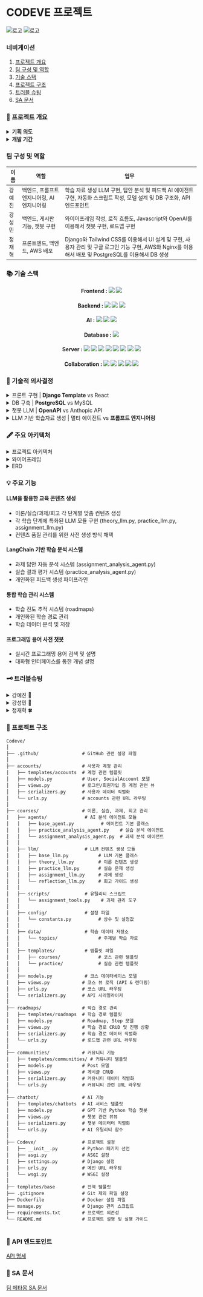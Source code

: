 # CODEVE 프로젝트

![로고](https://s3.ap-northeast-2.amazonaws.com/codeve.site/static/images/codeve.png)
![로고](https://images.velog.io/images/hwanghye/post/4bea2bd0-0fd5-46d1-9941-6370526ffb7e/sparta.png)
### 네비게이션
1. [프로젝트 개요](#프로젝트-개요)
2. [팀 구성 및 역할](#팀-구성-및-역할)
3. [기술 스택](#기술-스택)
4. [프로젝트 구조](#프로젝트-구조)
5. [트러블 슈팅](#트러블-슈팅)
6. [SA 문서](#sa-문서)

### 🌼 프로젝트 개요
<details>
    <summary><strong> 기획 의도 </strong></summary>
    저희 팀은 모두 비전공자로 구성되어 있습니다. 프로그래밍을 처음 접했을 때, ‘변수는 왜 필요할까?’, ‘객체지향이 뭐야?’ 같은 기초 개념과 컴퓨터 사이언스 배경지식이 낯설고 어렵게 느껴졌던 경험이 있습니다. 특히, 부트캠프와 같은 빠르게 진행되는 교육 과정에서는 이러한 기초 지식 부족이 수업과 실습에 큰 어려움으로 다가왔습니다.

이러한 경험을 바탕으로, 저희는 **튜터가 옆에서 맞춤형 과외를 해주듯이 대화를 기반**으로 **프로그래밍의 기초를 빠르고 쉽게 이해할 수 있는 AI 기반 튜터링 서비스**를 기획하게 되었습니다. 복잡한 개념을 실생활 비유와 직관적인 설명으로 풀어내어 학습자가 부담 없이 배우고 성장할 수 있는 환경을 제공하고자 합니다.
</details>

<details>
    <summary><strong> 개발 기간 </strong></summary>
    2025.01.06 ~ 2025.01.30 약 4주
</details>

### 팀 구성 및 역할

|이름 |	역할 | 업무 |
-----|--------------|----------------------|
|강예진 | 백엔드, 프롬프트 엔지니어링, AI 엔지니어링 | 학습 자료 생성 LLM 구현, 답안 분석 및 피드백 AI 에이전트 구현, 자동화 스크립트 작성, 모델 설계 및 DB 구조화, API 엔드포인트 |
|강성민	| 백엔드, 게시판 기능, 챗봇 구현 | 와이어프레임 작성, 로직 흐름도, Javascript와 OpenAI를 이용해서 챗봇 구현, 로드맵 구현 |
|정재혁	| 프론트엔드, 백엔드, AWS 배포 | Django와 Tailwind CSS를 이용해서 UI 설계 및 구현, 사용자 관리 및 구글 로그인 기능 구현, AWS와 Nginx를 이용해서 배포 및 PostgreSQL를 이용해서 DB 생성 |






### 📚 기술 스택

<div align=center>

#### Frontend : <img src="https://img.shields.io/badge/django template 5.1.4-092E20?style=for-the-badge&logo=django&logoColor=white"> <img src="https://img.shields.io/badge/Tailwind%20CSS-06B6D4?style=for-the-badge&logo=tailwindcss&logoColor=white">

#### Backend : <img src="https://img.shields.io/badge/Python%203.10-3776AB?style=for-the-badge&logo=python&logoColor=white"> <img src="https://img.shields.io/badge/django rest framework-092E20?style=for-the-badge&logo=django&logoColor=white"> <img src="https://img.shields.io/badge/django 5.1.4-092E20?style=for-the-badge&logo=django&logoColor=white"> 

#### AI : <img src="https://img.shields.io/badge/OpenAI-2D2D3C?style=for-the-badge&logo=openai&logoColor=white"> <img src="https://img.shields.io/badge/LangChain-0052CC?style=for-the-badge&logo=langchain&logoColor=white"> <img src="https://img.shields.io/badge/Anthropic-FF6D00?style=for-the-badge&logo=anthropic&logoColor=white">

#### Database : <img src="https://img.shields.io/badge/PostgreSQL-336791?style=for-the-badge&logo=postgresql&logoColor=white"> 

#### Server : <img src="https://img.shields.io/badge/AMAZON EC2-FFE900?style=for-the-badge&logo=amazon&logoColor=black"> <img src="https://img.shields.io/badge/Amazon S3-DC382D?style=for-the-badge&logo=amazon-s3&logoColor=white"> <img src="https://img.shields.io/badge/Docker-2496ED?style=for-the-badge&logo=docker&logoColor=white"> <img src="https://img.shields.io/badge/NGINX-2F9624?style=for-the-badge&logo=nginx&logoColor=white"> <img src="https://img.shields.io/badge/GUNICORN-2BB530?style=for-the-badge&logo=gunicorn&logoColor=white"> <img src="https://img.shields.io/badge/DOCKER COMPOSE-3D97FF?style=for-the-badge&logo=docker&logoColor=white"> <img src="https://img.shields.io/badge/AWS RDS-527FFF?style=for-the-badge&logo=amazon-aws&logoColor=white"> <img src="https://img.shields.io/badge/AWS ALB-FF9900?style=for-the-badge&logo=amazon-aws&logoColor=white">

 

#### Collaboration : <img src="https://img.shields.io/badge/github-181717?style=for-the-badge&logo=github&logoColor=white"> <img src="https://img.shields.io/badge/Figma-F24E1E?style=for-the-badge&logo=figma&logoColor=white"> <img src="https://img.shields.io/badge/Slack-4A154B?style=for-the-badge&logo=slack&logoColor=white"> <img src="https://img.shields.io/badge/Notion-000000?style=for-the-badge&logo=notion&logoColor=white"> <img src="https://img.shields.io/badge/Google%20Docs-34A853?style=for-the-badge&logo=google-docs&logoColor=white"> 

</div>

### 🫧 기술적 의사결정
<details>
    <summary>프론트 구현 | <strong>Django Template</strong> vs React</summary>
<table border="1">
    <tr>
        <th>항목</th>
        <th>Django Template</th>
        <th>React</th>
    </tr>
    <tr>
        <td>렌더링 방식</td>
        <td>SSR (서버 사이드 렌더링)</td>
        <td>기본적으로 CSR (클라이언트 사이드 렌더링)</td>
    </tr>
    <tr>
        <td>초기 로딩 속도</td>
        <td>빠름 (HTML 자체 전달)</td>
        <td>JS 번들 로딩까지 대기 필요 (SSR 적용 전제 제외 시)</td>
    </tr>
    <tr>
        <td>SEO(검색 최적화)</td>
        <td>유리 (서버 렌더링으로 콘텐츠 완전 제공)</td>
        <td>순수 CSR 시 제한적 (SSR 프레임워크 적용 시 개선 가능)</td>
    </tr>
    <tr>
        <td>상호작용/동적 UI</td>
        <td>제한적 (AJAX와 약간의 JS로 가능하지만 규모가 제한됨)</td>
        <td>강력 (SPA 구현과 동적 상태 관리, 부분 렌더링 용이)</td>
    </tr>
    <tr>
        <td>학습 곡선</td>
        <td>Django(파이썬) 지식으로 충분, 템플릿 문법만 숙지하면 됨</td>
        <td>React 기본 문법 + 자바스크립트 생태계(webpack 등) 학습 필요</td>
    </tr>
    <tr>
        <td>프로젝트 구조</td>
        <td>서버 템플릿 기반, 전통적 웹 방식</td>
        <td>백엔드/프론트엔드 분리, API 통신 기반 SPA</td>
    </tr>
    <tr>
        <td>확장성</td>
        <td>단일 프로젝트로 간단하지만 큰 규모 확장 시 제약 있을 수 있음</td>
        <td>프론트엔드/백엔드 분리로 대규모 프로젝트에도 유연함</td>
    </tr>
    <tr>
        <td>배포/호스팅</td>
        <td>Django 서버 하나만 배포하면 됨</td>
        <td>프론트엔드와 백엔드를 각각 빌드/배포해야 함</td>
    </tr>
</table>
<p><strong>의사결정:</strong> <span style="color: orange; font-weight: bold;">Django Template</span>은 서버 사이드 렌더링으로 SEO, 초기 로딩 속도, CRUD 서비스에 적합하며, 통합 배포와 유지보수가 용이하다. React는 동적 UI와 확장성이 뛰어나지만, 현재 프로젝트의 요구사항과 유지보수 전략을 고려했을 때 <span style="color: orange; font-weight: bold;">Django Template</span>이 최적의 선택이라고 생각했습니다.</p>
</details>

<details>
    <summary>DB 구축 | <strong>PostgreSQL</strong> vs MySQL</summary>
    <table border="1">
        <tr>
            <th>특징</th>
            <th>PostgreSQL</th>
            <th>MySQL</th>
        </tr>
        <tr>
            <td>성능</td>
            <td>복잡한 쿼리 및 대규모 데이터 처리에 우수</td>
            <td>단순한 쿼리에서 빠른 성능</td>
        </tr>
        <tr>
            <td>확장성</td>
            <td>수평적 확장성 뛰어남</td>
            <td>수직적 확장성에 강점</td>
        </tr>
        <tr>
            <td>호환성</td>
            <td>SQL 표준 준수, 다양한 언어 호환</td>
            <td>가벼운 데이터베이스 시스템</td>
        </tr>
        <tr>
            <td>트랜잭션</td>
            <td>강력한 트랜잭션 관리, MVCC 지원</td>
            <td>InnoDB를 통한 ACID 지원</td>
        </tr>
        <tr>
            <td>기능</td>
            <td>고급 기능 및 복잡한 데이터 모델링 지원</td>
            <td>기본적인 RDBMS 기능 지원</td>
        </tr>
        <tr>
            <td>지원</td>
            <td>활발한 커뮤니티 및 엔터프라이즈 지원</td>
            <td>Oracle 지원, 커뮤니티 지원</td>
        </tr>
        <tr>
            <td>배포</td>
            <td>설정이 복잡할 수 있음</td>
            <td>간편한 설정과 배포</td>
        </tr>
    </table>

<p><strong>의사결정:</strong> 기술 사용에 있어서 <span style="color: orange; font-weight: bold;">PostgreSQL</span>과 MySQL 사용을 놓고 고민하다가, 대규모 데이터를 다루거나 장기적인 확장성과 안정성을 고려하여 <span style="color: orange; font-weight: bold;">PostgreSQL</span>을 선택하게 되었습니다.</p>
</details>

<details>
    <summary>챗봇 LLM | <strong>OpenAPI</strong> vs Anthopic API</summary>
<table border="1">
    <tr>
        <th>모델</th>
        <th>GPT-4o Mini</th>
        <th>GPT-o1-mini</th>
        <th>Claude 3.5 Sonnet</th>
    </tr>
    <tr>
        <td>성능</td>
        <td>고급 언어 작업, 다분야 학습, 복잡한 논리적 추론에 강점</td>
        <td>추론 기능이 좋아진 모델. 단순작업에 적합하나 생성된지 얼마 안되어 일부 성능 부족.</td>
        <td>장기 문맥 이해, 자연스러운 언어 생성, 감성적 표현에 강점</td>
    </tr>
    <tr>
        <td>입력 비용 (백만 토큰당)</td>
        <td>$0.15</td>
        <td>$3</td>
        <td>$3</td>
    </tr>
    <tr>
        <td>출력 비용 (백만 토큰당)</td>
        <td>$0.60</td>
        <td>$12</td>
        <td>$15</td>
    </tr>
    <tr>
        <td>응답 속도</td>
        <td>2.7초</td>
        <td>9초</td>
        <td>4.5초</td>
    </tr>
    <tr>
        <td>멀티모달 지원</td>
        <td>텍스트, 이미지</td>
        <td>텍스트, 이미지</td>
        <td>텍스트, 이미지</td>
    </tr>
    <tr>
        <td>컨텍스트 길이</td>
        <td>128,000 토큰</td>
        <td>128,000 토큰</td>
        <td>200,000 토큰</td>
    </tr>
</table></strong>

<p><strong>의사결정:</strong> 비용 효율성, 응답 속도, 간단한 응답이 우리가 사용하는 기술 요구 사항인 점을 고려했을 때, 
    <span style="color: orange; font-weight: bold;">GPT-o1-mini</span> 와 
    <span style="color: orange; font-weight: bold;">Claude 3.5 Sonnet</span> 보다 
    <span style="color: orange; font-weight: bold;">GPT-4o-mini</span> 모델을 선택하는 것이 합리적이라고 판단하여 선택하게 되었습니다.
</p>

</table>
</details>
<details>
    <summary>LLM 기반 학습자료 생성 | 멀티 에이전트 vs <strong>	
프롬프트 엔지니어링 </strong></summary>
<table border="1">
    <tr>
        <th>항목</th>
        <th>멀티에이전트 구조</th>
        <th>프롬프트 체인</th>
    </tr>
    <tr>
        <td>구현 복잡도</td>
        <td>
            - 각 단계별 독립적 에이전트 설계 필요<br>
            - 에이전트 간 데이터 연계 및 API 설계 필요<br>
            - 학습 곡선이 높음
        </td>
        <td>
            - 단일 LLM 컨텍스트에서 프롬프트 최적화<br>
            - 추가 설계 없이 빠르게 적용 가능
        </td>
    </tr>
    <tr>
        <td>비용 효율성</td>
        <td>
            - 특정 단계에서 Function Calling 사용 가능<br>
            - 초기 개발 비용과 관리 비용이 큼
        </td>
        <td>
            - 초기 비용 낮음<br>
            - 대규모 데이터 처리 시 비용 증가 가능성 있음
        </td>
    </tr>
    <tr>
        <td>확장성과 유지보수</td>
        <td>
            - 새로운 학습 단계나 기능 추가에 유리<br>
            - 복잡도가 높아질수록 유지보수 어려움
        </td>
        <td>
            - 초기 유지보수 간단<br>
            - 새로운 역할 추가 시 프롬프트 수정으로 간단히 적용<br>
            - 학습 단계 증가 시 프롬프트 관리 복잡성 증가 가능성
        </td>
    </tr>
    <tr>
        <td>프로젝트 완료 가능성</td>
        <td>
            - 마감 기한 내 완벽한 구현 부담 큼<br>
            - 높은 유연성과 효율성 제공 가능
        </td>
        <td>
            - 구현 속도 빠름<br>
            - 단기 프로젝트에 적합
        </td>
    </tr>
    <tr>
        <td>장점</td>
        <td>
            - 독립적이고 유연한 구조 제공<br>
            - 확장성 및 효율성 우수
        </td>
        <td>
            - 구현 속도 빠름<br>
            - 단기 프로젝트에 적합
        </td>
    </tr>
    <tr>
        <td>단점</td>
        <td>
            - 높은 초기 개발 비용과 학습 필요<br>
            - 시간 제약 내 구현 어려움<br>
            - 에이전트 수만큼 레이턴시 증가 가능
        </td>
        <td>
            - 확장성과 유연성 제한<br>
            - 복잡한 기능 추가 시 프롬프트 수정 필요<br>
            - 멀티에이전트가 효율적으로 풀 수 있는 문제에서 성능이 떨어질 수 있음
        </td>
    </tr>
</table>
<p>
    최종적으로, <span style="color: orange; font-weight: bold;">프로젝트를 성공적으로 완료</span>하기 위해 
    <span style="color: orange; font-weight: bold;">프롬프트 체인</span> 방식을 선택했습니다. 
    <span style="color: orange; font-weight: bold;">프롬프트 체인</span>은 
    <span style="color: orange; font-weight: bold;">단일 LLM 내에서 프롬프트를 통해 작업 단계를 연결</span>하는 방식으로, 
    이론, 실습, 과제, 회고 등 각 단계를 빠르게 처리할 수 있도록 설계되었습니다. 
    이는 <span style="color: orange; font-weight: bold;">빠른 구현과 초기 비용 절감</span>이라는 장점이 있지만, 
    장기적으로 확장성과 유연성의 부족이라는 한계를 가질 수 있음을 인지하고 있습니다.
</p>
<p>
    따라서, 시스템이 안정화되고 추가적인 리소스와 시간이 확보된다면, 
    멀티에이전트 구조를 도입하여 학습 단계를 더욱 유기적으로 연결하고, 
    전반적인 <strong>효율성을 강화</strong>할 계획입니다.
</p>
</details>

### 🖋️ 주요 아키텍처
<details>
    <summary> 프로젝트 아키텍처 </summary>

![서비스아키텍처](./service_architecture.png)
</details>

<details>
    <summary> 와이어프레임 </summary>

![와이어프레임](https://github.com/wriml92/Codeve/issues/42#issue-2821875536)
</details>

<details>
    <summary> ERD </summary>
    
![ERD](https://github.com/wriml92/Codeve/issues/41#issue-2821874373)
</details>


### 💡 주요 기능
#### LLM을 활용한 교육 콘텐츠 생성
- 이론/실습/과제/회고 각 단계별 맞춤 컨텐츠 생성
- 각 학습 단계에 특화된 LLM 모듈 구현 (theory_llm.py, practice_llm.py, assignment_llm.py)
- 컨텐츠 품질 관리를 위한 사전 생성 방식 채택
#### LangChain 기반 학습 분석 시스템
- 과제 답안 자동 분석 시스템 (assignment_analysis_agent.py)
- 실습 결과 평가 시스템 (practice_analysis_agent.py)
- 개인화된 피드백 생성 파이프라인
#### 통합 학습 관리 시스템
- 학습 진도 추적 시스템 (roadmaps)
- 개인화된 학습 경로 관리
- 학습 데이터 분석 및 저장
#### 프로그래밍 용어 사전 챗봇
- 실시간 프로그래밍 용어 검색 및 설명
- 대화형 인터페이스를 통한 개념 설명




### 🗝️ 트러블슈팅
<details>
<summary>강예진 🌱</summary>
<p><strong>1. 이론-실습 예제 불일치 문제</strong></p>
<p><strong>문제 상황</strong></p>
<pre><code>
default_examples = {
    'input_output': {
        'code': '# 예제 코드...',
        'pattern': {...}
    }
}
</code></pre>
PracticeLLM에서만 예제 코드 패턴을 정의하고 검증하는 로직을 넣어서 코드 패턴의 불일치가 생겼다. 

<p><strong>원인</strong></p>
이론(ThreoryLLM)과 실습(PracticeLLM) 사이의 예제 코드 생성 기준이 달라 불일치가 생겼다.
이는 실습에서 기대하는 코드 패턴이 이론에서 제시된 예제와 맞지 않아서 발생하였다.
<p><strong>해결</strong></p>
<pre><code>
class TheoryLLM(BaseLLM):
    def __init__(self, model_name="gpt-4", temperature=0.7):
        self.example_patterns = {
            'input_output': {
                'structure': ['input(', 'print('],
                'output_pattern': r'안녕하세요.*!',
                'required_elements': ['input', 'print', '사용자 입력']
            }
        }
        
    def _validate_example_code(self, code: str, topic_id: str) -> bool:
        if topic_id not in self.example_patterns:
            return True
        pattern = self.example_patterns[topic_id]
        # 패턴 검증 로직...
</code></pre>
TheoryLLM에 예제 코드 패턴 정의 및 검증 로직을 추가 하였다.

<strong>2. 실시간 피드백 시스템 개선</strong>
<p><strong>문제 상황</strong></p>
처음에는 제출된 코드를 단순히 실행하고 결과만 확인하는 방식이였으나, 성공만 알려주는게 학습에 도움이 되지 않는 것 같아 학습에 도움을 주기 위해 보완하기로 하였다. 
<pre><code>
# 초기 구현 - 너무 단순한 피드백
def analyze_submission(self, code: str) -> Dict:
    try:
        exec(code)
        return {"success": True, "message": "성공!"}
    except Exception as e:
        return {"success": False, "message": str(e)}
</code></pre>

<p><strong>개선 과정</strong></p>
   1. 실제 학습자들의 피드백을 수집하고 분석
   2. 다른 교육용 플랫폼들의 피드백 시스템 벤치마킹
   3. 코드 품질과 학습 목표 달성 여부를 측정할 방법 고민

<p><strong>해결 과정</strong></p>
코드 분석과 실행을 분리하고, 여러 측면에서 피드백을 제공하는 방식으로 개선하였다.

<pre><code>
class CodeAnalyzer:
    def analyze_code_quality(self, code: str) -> Dict:
        metrics = {
            'has_comments': self._check_comments(code),
            'follows_convention': self._check_naming_convention(code),
            'code_structure': self._analyze_structure(code)
        }
        
        feedback = []
        if metrics['has_comments']:
            feedback.append("✨ 주석을 통해 코드의 의도를 잘 설명했어요!")
        
        # 실행 결과 분석
        try:
            result = self._safe_execute(code)
            if result['success']:
                feedback.append("🎯 코드가 정상적으로 동작합니다!")
                if self._check_creative_solution(code):
                    feedback.append("🌟 창의적인 해결 방법이네요!")
        except Exception as e:
            feedback.append(f"💡 오류가 발생했어요: {str(e)}\n다음을 확인해보세요:")
            feedback.extend(self._generate_error_hints(e))
            
        return {'metrics': metrics, 'feedback': feedback}
</code></pre>
이런 개선을 통해 학습자들이 더 구체적이고 유익한 피드백을 받을 수 있으며, 코드 품질도 자연스럽게 향상될 것으로 기대된다. 이를 통해 사용자 경험을 고려한 개선의 중요성을 더욱 실감하게 되었다.

<strong>3. LLM 응답 템플릿 커스터마이징</strong>
<p><strong>문제 상황</strong></p>
처음에는 ChatGPT API를 사용하여  이론 내용을 생성할 때, HTML 구조가 일관적이지 않고 스타일링이 제각각으로 보였다. 특히 코드 블록이나 강조 구문이 때때로 깨지는 현상이 발생하였다.
<pre><code>
# 초기 구현 - 단순한 프롬프트 사용
messages = [{
    "role": "user",
    "content": f"Python {topic_id}에 대한 설명을 HTML로 작성해주세요."
}]
</code></pre>
<p><strong>문제 분석 과정</strong></p>
    1. 개발자 도구로 생성된 HTML을 분리해보니 태그 구조가 불규칙적
    2. ChatGPT 응답을 로깅해서 살펴보니 때때로 마크다운과 HTML이 섞여서 출력
    3. Tailwind CSS 클래스가 누락되거나 잘못 적용되는 부분 발견
<p><strong>해결 과정</strong></p>
여러 시도 끝에 프롬프트에 상세한 템플릿을 제공하고, 응답을 구조화하는 방식을 택했다.
<pre><code>
class TheoryLLM(BaseLLM):
    def __init__(self):
        self.prompt_template = """
"""
</code></pre>
이렇게 구조화된 템플릿을 사용하니 응답의 일관성이 증가하였고, 스타일링도 안정적으로 적용되었다.

</details>

<details>
<summary>강성민 🌿</summary>
<p>1. 챗봇 단어 분리</p>

저장해놓은 답변을 불러오는데 문장을 입력했을때 일정 단어가 들어가면 저장해놓은 답변을 불러오는 코드가 있다. 그런데 문장단위로 쓰게되면 인식을 못하여 불필요한 단어들을 제거하고 메시지를 단어로 분리한 다음에 저장해놓은 답변을 불러오도록 하였다(ex, 변수가 뭐야? → 변수 답변이 나옴)
<pre><code>
class ChatbotViewSet(viewsets.ViewSet):
    def __init__(self, **kwargs):
        super().__init__(**kwargs)
        # responses.json 파일 로드
        json_path = os.path.join(os.path.dirname(__file__), 'responses.json')
        with open(json_path, 'r', encoding='utf-8') as f:
            self.cached_responses = json.load(f)
            
    def extract_keywords(self, message):
        # 불필요한 단어들 제거
        stop_words = ['이란', '란', '이', '가', '은', '는', '을', '를', '에', '대해', '뭐야', '무엇', '설명', '해줘', '알려줘', '?', '.']
        
        # 메시지를 단어로 분리
        words = message.replace('?', ' ').replace('.', ' ').split()
        
        # 불필요한 단어 제거
        keywords = [word for word in words if word not in stop_words]
        
        return keywords
</code></pre>

<p>2. 자바스크립트 이미지 호출</p>
기존에는 프로젝트 내의 static 폴더에서 이미지를 호출하고 있었으나, 배포 과정에서 S3 버킷에서 이미지를 불러오는 방식으로 변경되었음. 그러나 자바스크립트에서는 Django 템플릿 방식이 작동하지 않아, 이미지를 하드코딩된 S3 URL로 호출하는 방식으로 수정하여서 해결. 이후에도 이미지 업로드가 되지 않아, S3 버킷에서 CORS 설정을 추가하여 요청을 처리할 수 있도록 하여 최종적으로 해결함

```html
기존 코드 - <img src="{% static 'images/codeve_icon.png' %}" alt="챗봇">

수정코드 - <img id="chatbot-icon" src="https://s3.ap-northeast-2.amazonaws.com/codeve.site/static/images/codeve_icon.png" alt="챗봇">
```
<pre><code>
CORS설정

[
    {
        "AllowedHeaders": [
            "*"
        ],
        "AllowedMethods": [
            "GET",
            "PUT",
            "POST",
            "DELETE",
            "HEAD"
        ],
        "AllowedOrigins": [
            "https://codeve.site",
            "http://localhost:8000",
            "http://127.0.0.1:8000"
        ],
        "ExposeHeaders": [
            "Access-Control-Allow-Origin"
        ]
    }
]
</code></pre>


</details>

<details>
<summary>정재혁 🍀</summary>
<strong>1. 장고 정적 파일 로드 문제</strong>
- 상황 설명
Django 프로젝트에서 템플릿을 작성하던 중 다음과 같은 오류가 발생했다:
TemplateSyntaxError at /api/courses/practice/input_output/
Invalid block tag on line 6: 'static', expected 'endblock'. Did you forget to register or load this tag?

- 원인
정적 파일을 로드하기 위해 `{% static %}`를 사용하려면 템플릿 상단에 `{% load static %}`가 있어야 한다.

- 해결
<pre><code>
{% load static %}
<!DOCTYPE html>
<html>
<head>
</code></pre>

<strong>2. 8000번 포트가 이미 사용 중 문제</strong>
- 상황 설명
Error: That port is already in use.

- 해결
lsof -i :8000로 8000번 포트를 사용하고 있는 프로세스를 찾은 후
kill -9 7765 7813 8327 8585로 해당 프로세스들을 종료

<strong>3. 배포했는데 static 폴더에 있는 미디어 파일들이 뜨지 않음 현상</strong>
- 원인
nginx 설정 파일에 문제가 있어서 발생한 오류.
location 지시문이 server 블록 내부에 위치해야 하는데 잘못된 위치에 있었음.

- 해결
<pre><code>
server {
    root /www/data;
    location / {
    }
}
위처럼 location 지시문을 server 블록에 위치하게 함.
</code></pre>
</details>

### 📂 프로젝트 구조
```
Codeve/
│
├── .github/                # GitHub 관련 설정 파일
│
├── accounts/               # 사용자 계정 관리
│   ├── templates/accounts  # 계정 관련 템플릿
│   ├── models.py           # User, SocialAccount 모델
│   ├── views.py            # 로그인/회원가입 등 계정 관련 뷰
│   ├── serializers.py      # 사용자 데이터 직렬화
│   └── urls.py             # accounts 관련 URL 라우팅
│
├── courses/                # 이론, 실습, 과제, 회고 관리
│   ├── agents/              # AI 분석 에이전트 모듈
│   │   ├── base_agent.py          # 에이전트 기본 클래스
│   │   ├── practice_analysis_agent.py    # 실습 분석 에이전트
│   │   └── assignment_analysis_agent.py  # 과제 분석 에이전트
│   │
│   ├── llm/                 # LLM 컨텐츠 생성 모듈
│   │   ├── base_llm.py           # LLM 기본 클래스
│   │   ├── theory_llm.py         # 이론 컨텐츠 생성
│   │   ├── practice_llm.py       # 실습 문제 생성
│   │   ├── assignment_llm.py     # 과제 생성
│   │   └── reflection_llm.py     # 회고 가이드 생성
│   │
│   ├── scripts/             # 유틸리티 스크립트
│   │   └── assignment_tools.py    # 과제 관리 도구
│   │
│   ├── config/              # 설정 파일
│   │   └── constants.py          # 상수 및 설정값
│   │
│   ├── data/                # 학습 데이터 저장소
│   │   └── topics/               # 주제별 학습 자료
│   │
│   ├── templates/           # 템플릿 파일
│   │   ├── courses/              # 코스 관련 템플릿
│   │   └── practice/             # 실습 관련 템플릿
│   │
│   ├── models.py            # 코스 데이터베이스 모델
│   ├── views.py            # 코스 뷰 로직 (API & 렌더링)
│   ├── urls.py             # 코스 URL 라우팅
│   └── serializers.py      # API 시리얼라이저 
│
├── roadmaps/               # 학습 경로 관리
│   ├── templates/roadmaps  # 학습 경로 템플릿
│   ├── models.py           # Roadmap, Step 모델
│   ├── views.py            # 학습 경로 CRUD 및 진행 상황
│   ├── serializers.py      # 학습 경로 데이터 직렬화
│   └── urls.py             # 로드맵 관련 URL 라우팅
│
├── communities/            # 커뮤니티 기능
│   ├── templates/communities/ # 커뮤니티 템플릿
│   ├── models.py           # Post 모델
│   ├── views.py            # 게시글 CRUD
│   ├── serializers.py      # 커뮤니티 데이터 직렬화
│   └── urls.py             # 커뮤니티 관련 URL 라우팅
│
├── chatbot/                # AI 기능
│   ├── templates/chatbots  # AI 서비스 템플릿
│   ├── models.py           # GPT 기반 Python 학습 챗봇
│   ├── views.py            # 챗봇 관련 뷰뷰
│   ├── serializers.py      # 챗봇 데이터터 직렬화
│   └── urls.py             # AI 유틸리티 함수
│
├── Codeve/                 # 프로젝트 설정
│   ├── __init__.py         # Python 패키지 선언
│   ├── asgi.py             # ASGI 설정
│   ├── settings.py         # Django 설정
│   ├── urls.py             # 메인 URL 라우팅
│   └── wsgi.py             # WSGI 설정
│
├── templates/base          # 전역 템플릿
├── .gitignore              # Git 제외 파일 설정
├── Dockerfile              # Docker 설정 파일
├── manage.py               # Django 관리 스크립트
├── requirements.txt        # 프로젝트 의존성
└── README.md               # 프로젝트 설명 및 실행 가이드


```


### 📕 API 엔드포인트
[API 명세](https://www.notion.so/teamsparta/v2-3a35ccd6631543c88d7738d2b3a5ebbc?pvs=4#1742dc3ef51481828994f2c1dd4c0b25)
### 📗 SA 문서
[팀 메타몽 SA 문서](https://www.notion.so/teamsparta/SA-v2-5e3a147b921b43fd87ff2ab774d8c06f)
